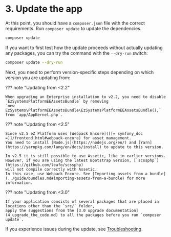 # 3. Update the app

At this point, you should have a `composer.json` file with the correct requirements. Run `composer update` to update the dependencies. 

``` bash
composer update
```

If you want to first test how the update proceeds without actually updating any packages, you can try the command with the `--dry-run` switch:

``` bash
composer update --dry-run
```

Next, you need to perform version-specific steps depending on which version you are updating from:

??? note "Updating from <2.2"
    
    When upgrading an Enterprise installation to v2.2, you need to disable `EzSystemsPlatformEEAssetsBundle` by removing
    `new EzSystems\PlatformEEAssetsBundle\EzSystemsPlatformEEAssetsBundle(),` from `app/AppKernel.php`.

??? note "Updating from <2.5"

    Since v2.5 eZ Platform uses [Webpack Encore]([[= symfony_doc =]]/frontend.html#webpack-encore) for asset management.
    You need to install [Node.js](https://nodejs.org/en/) and [Yarn](https://yarnpkg.com/lang/en/docs/install) to update to this version.

    In v2.5 it is still possible to use Assetic, like in earlier versions.
    However, if you are using the latest Bootstrap version, [`scssphp`](https://github.com/leafo/scssphp)
    will not compile correctly with Assetic.
    In this case, use Webpack Encore. See [Importing assets from a bundle](../guide/bundles.md#importing-assets-from-a-bundle) for more information.

??? note "Updating from <3.0"

    If your application consists of several packages that are placed in locations other than the `src/` folder, 
    apply the suggestions from the [3.0 upgrade documentation](4_upgrade_the_code.md) to all the packages before you run `composer update`.

If you experience issues during the update, see [Troubleshooting](../getting_started/troubleshooting.md#cloning-failed-using-an-ssh-key).
